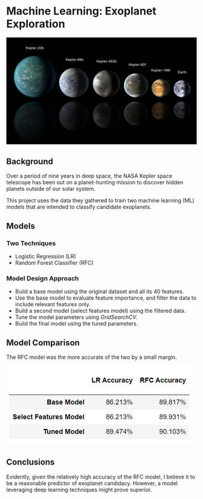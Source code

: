 # Machine Learning: Exoplanet Exploration

![exoplanets.jpg](Images/exoplanets.jpg)

## Background
Over a period of nine years in deep space, the NASA Kepler space telescope has been out on a planet-hunting mission to discover hidden planets outside of our solar system.

This project uses the data they gathered to train two machine learning (ML) models that are intended to classify candidate exoplanets. 

## Models
### Two Techniques
- Logistic Regression (LR)
- Random Forest Classifier (RFC)

### Model Design Approach
- Build a base model using the original dataset and all its 40 features.
- Use the base model to evaluate feature importance, and filter the data to include relevant features only.
- Build a second model (select features model) using the filtered data.
- Tune the model parameters using *GridSearchCV*.
- Build the final model using the tuned parameters. 

## Model Comparison
The RFC model was the more accurate of the two by a small margin.

![models_eval](Images/models_eval.png)

## Conclusions
Evidently, given the relatively high accuracy of the RFC model, I believe it to be a reasonable predictor of exoplanet candidacy. However, a model leveraging deep learning techniques might prove superior.
